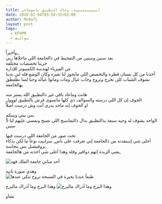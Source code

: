 ```yaml
---
title: اييييييييييه, وجاك التطبيق ياموصاحي
date: 2010-02-04T03:54:31+03:00
author: Mo9a7i
layout: post
tags:
  - KFUPM
  - سواليف
---
```

وأخيراً,,  
بعد سنين وسنين من التفحيط في ذالجامعة اللي ماحلاها ربي  
جربنا تخصصات مختلفة  
من الفيزياء لهندسة الكمبيوتر للإدارة  
أخذنا من كل بستان قطرة والتخصص اللي مايجوز لنا نغيره وكان الوضع فله لين بدينا نشوف الشباب كلن تخرج وتزوج وجاب عيال ومات وماتوا عياله وحنا لسا نطقطق بهالجامعة

هانت وماعاد باقي غير ذالتطبيق الله يستر منه  
الخوف إن كل اللي درسته والسوالف ذي كلها ماتسوى قرش بالتطبيق لووول  
او الخوف إنه ماحد يدري أنت وش درست أصلاً

بس بيني وبينكم  
الواحد يشوف له وجيه سنعة بذالتطبيق بدال ذالتماسيح اللي نصبح ونمسي عليهم لنا 5 سنين

تحت صور من الجامعة اللي درست فيها  
أحلى شي إستفدته من ذالجامعة إني تعرفت على ناس, سرابيت نوعاً ما لكن بذكاء  
بروفيشنل بس بنجاسة  
يعني الزبدة إنهم دوافير وفلة وهذا أغلى شي اخذته من هالجامعة,  

![أحد مباني جامعة الملك فهد](http://fc06.deviantart.net/fs28/i/2008/166/d/4/KFUPM_Blg__4_by_ammorsy.jpg)

وهذي صورة ثانية  
![طبعاً عندنا بحيرة في الفسحة نروح نتكي عندها](http://fc06.deviantart.net/fs70/f/2010/012/0/5/KFUPM_by_A91.jpg)

وهذا البرج وما أدراك مالبرج
![وهذا البرج وما أدراك مالبرج](http://fc01.deviantart.net/fs30/i/2008/166/e/d/KFUPM_Tower_2_by_ammorsy.jpg)

تشاو
